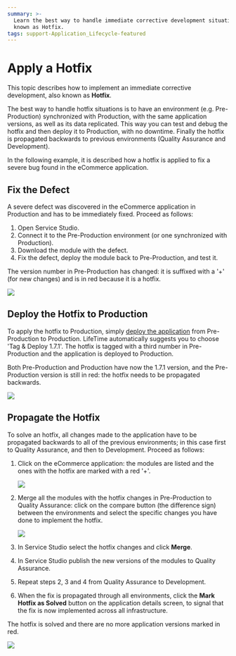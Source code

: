 ```yaml
---
summary: >-
  Learn the best way to handle immediate corrective development situations, also
  known as Hotfix.
tags: support-Application_Lifecycle-featured
---
```


# Apply a Hotfix

This topic describes how to implement an immediate corrective development, also known as **Hotfix**.

The best way to handle hotfix situations is to have an environment \(e.g. Pre-Production\) synchronized with Production, with the same application versions, as well as its data replicated. This way you can test and debug the hotfix and then deploy it to Production, with no downtime. Finally the hotfix is propagated backwards to previous environments \(Quality Assurance and Development\).

In the following example, it is described how a hotfix is applied to fix a severe bug found in the eCommerce application.

## Fix the Defect

A severe defect was discovered in the eCommerce application in Production and has to be immediately fixed. Proceed as follows:

1. Open Service Studio.
2. Connect it to the Pre-Production environment \(or one synchronized with Production\).
3. Download the module with the defect.
4. Fix the defect, deploy the module back to Pre-Production, and test it.

The version number in Pre-Production has changed: it is suffixed with a '+' \(for new changes\) and is in red because it is a hotfix.

![](../../../.gitbook/assets/apply-a-hotfix-1.png)

## Deploy the Hotfix to Production

To apply the hotfix to Production, simply [deploy the application](https://github.com/danielmarquespt/docs-product/tree/e7ea3f444d5129dab245c69ab72ae091554bc4fb/src/managing-the-applications-lifecycle/deploy-applications/deploy-an-application.md%3E) from Pre-Production to Production. LifeTime automatically suggests you to choose 'Tag & Deploy 1.7.1'. The hotfix is tagged with a third number in Pre-Production and the application is deployed to Production.

Both Pre-Production and Production have now the 1.7.1 version, and the Pre-Production version is still in red: the hotfix needs to be propagated backwards.

![](../../../.gitbook/assets/apply-a-hotfix-2.png)

## Propagate the Hotfix

To solve an hotfix, all changes made to the application have to be propagated backwards to all of the previous environments; in this case first to Quality Assurance, and then to Development. Proceed as follows:

1. Click on the eCommerce application: the modules are listed and the ones with the hotfix are marked with a red '+'.

   ![](../../../.gitbook/assets/apply-a-hotfix-3.png)

2. Merge all the modules with the hotfix changes in Pre-Production to Quality Assurance: click on the compare button \(the difference sign\) between the environments and select the specific changes you have done to implement the hotfix.

   ![](../../../.gitbook/assets/apply-a-hotfix-4.png)

3. In Service Studio select the hotfix changes and click **Merge**.
4. In Service Studio publish the new versions of the modules to Quality Assurance.
5. Repeat steps 2, 3 and 4 from Quality Assurance to Development.
6. When the fix is propagated through all environments, click the **Mark Hotfix as Solved** button on the application details screen, to signal that the fix is now implemented across all infrastructure.

The hotfix is solved and there are no more application versions marked in red.

![](../../../.gitbook/assets/apply-a-hotfix-5.png)

